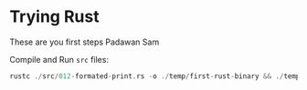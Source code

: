 # Trying Rust

These are you first steps Padawan Sam


Compile and Run `src` files: 
```rust
rustc ./src/012-formated-print.rs -o ./temp/first-rust-binary && ./temp/first-rust-binary
``` 